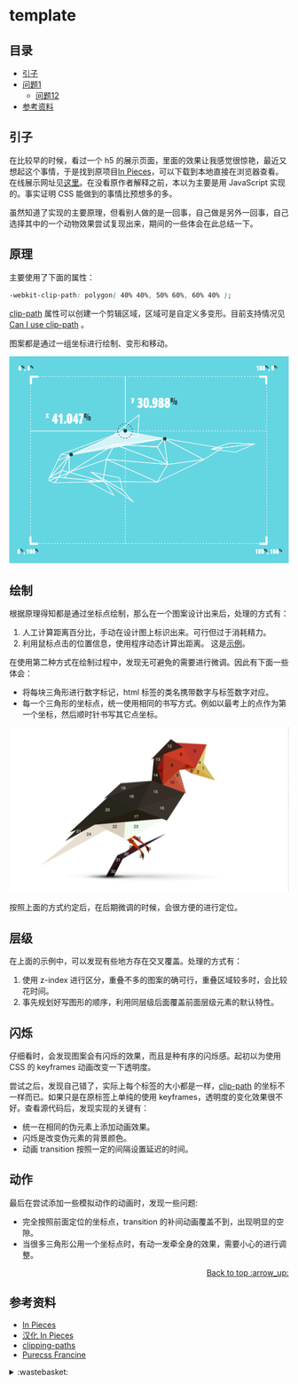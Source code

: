 # template
## <a name="index"></a> 目录
- [引子](#start)
- [问题1](#style)
  - [问题12](#link)
- [参考资料](#reference)


## <a name="start"></a> 引子
在比较早的时候，看过一个 h5 的展示页面，里面的效果让我感觉很惊艳，最近又想起这个事情，于是找到原项目[In Pieces][url-github-1]，可以下载到本地直接在浏览器查看。在线展示网址见[这里][url-demo-1]。在没看原作者解释之前，本以为主要是用 JavaScript 实现的。事实证明 CSS 能做到的事情比预想多的多。

虽然知道了实现的主要原理，但看别人做的是一回事，自己做是另外一回事，自己选择其中的一个动物效果尝试复现出来，期间的一些体会在此总结一下。

## 原理
主要使用了下面的属性：
```css
-webkit-clip-path: polygon( 40% 40%, 50% 60%, 60% 40% );
```
[clip-path][url-mdn-1] 属性可以创建一个剪辑区域，区域可是自定义多变形。目前支持情况见[Can I use clip-path][url-support-1] 。

图案都是通过一组坐标进行绘制、变形和移动。

![57-polygon-demo][url-local-1]

## 绘制
根据原理得知都是通过坐标点绘制，那么在一个图案设计出来后，处理的方式有：

1. 人工计算距离百分比，手动在设计图上标识出来。可行但过于消耗精力。
2. 利用鼠标点击的位置信息，使用程序动态计算出距离。 这是[示例][url-lab-1]。

在使用第二种方式在绘制过程中，发现无可避免的需要进行微调。因此有下面一些体会：
- 将每块三角形进行数字标记，html 标签的类名携带数字与标签数字对应。
- 每一个三角形的坐标点，统一使用相同的书写方式。例如以最考上的点作为第一个坐标，然后顺时针书写其它点坐标。

![57-mark-demo][url-local-2]

按照上面的方式约定后，在后期微调的时候，会很方便的进行定位。

## 层级
在上面的示例中，可以发现有些地方存在交叉覆盖。处理的方式有：
1. 使用 z-index 进行区分，重叠不多的图案的确可行，重叠区域较多时，会比较花时间。
2. 事先规划好写图形的顺序，利用同层级后面覆盖前面层级元素的默认特性。

## 闪烁
仔细看时，会发现图案会有闪烁的效果，而且是种有序的闪烁感。起初以为使用 CSS 的 keyframes 动画改变一下透明度。

尝试之后，发现自己错了，实际上每个标签的大小都是一样，[clip-path][url-mdn-1] 的坐标不一样而已。如果只是在原标签上单纯的使用 keyframes，透明度的变化效果很不好。查看源代码后，发现实现的关键有：
- 统一在相同的伪元素上添加动画效果。
- 闪烁是改变伪元素的背景颜色。
- 动画 transition 按照一定的间隔设置延迟的时间。

## 动作
最后在尝试添加一些模拟动作的动画时，发现一些问题:
- 完全按照前面定位的坐标点，transition 的补间动画覆盖不到，出现明显的空隙。
- 当很多三角形公用一个坐标点时，有动一发牵全身的效果，需要小心的进行调整。


<div align="right"><a href="#index">Back to top :arrow_up:</a></div>

## <a name="reference"></a> 参考资料
- [In Pieces][url-github-1]
- [汉化 In Pieces][url-github-2]
- [clipping-paths][url-standard-1]
- [Purecss Francine][url-github-3]



[url-github-1]:https://github.com/bryanjamesinteractive/in-pieces
[url-github-2]:https://github.com/keginx/species-in-pieces
[url-github-3]:https://github.com/cyanharlow/purecss-francine
[url-demo-1]:http://species-in-pieces.com
[url-mdn-1]:https://developer.mozilla.org/en-US/docs/Web/CSS/clip-path
[url-standard-1]:https://www.w3.org/TR/2014/CR-css-masking-1-20140826/#clipping-paths
[url-support-1]:https://caniuse.com/#search=clip-path

[url-lab-1]:https://xxholic.github.io/lab/blog/57/get-point.html

[url-local-1]:./images/57/polygon-demo.png
[url-local-2]:./images/57/mark-demo.png

<details>
<summary>:wastebasket:</summary>


最近在看[《黑暗的左手》][url-book]，里面关于性的设定很有意思，在书中描述的星球上，是没有性别区分的。下面是书中部分摘录。



![49-poster][url-local-poster]

</details>

[url-book]:https://book.douban.com/subject/26916012/
[url-local-poster]:./images/49/poster.jpg
